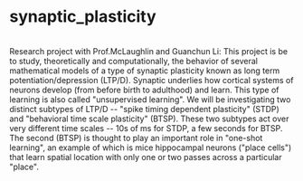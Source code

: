 # synaptic_plasticity
\
Research project with Prof.McLaughlin and Guanchun Li: 
This project is be to study, theoretically and computationally, the behavior of several mathematical models of a type of synaptic plasticity known as long term potentiation/depression (LTP/D).  Synaptic underlies how cortical systems of neurons develop (from before birth to adulthood) and learn.  This type of learning is also called "unsupervised learning".
We will be investigating two distinct subtypes of LTP/D -- "spike timing dependent plasticity" (STDP) and "behavioral time scale plasticity" (BTSP).  These two subtypes act over very different time scales -- 10s of ms for STDP, a few seconds for BTSP.  The second (BTSP) is thought to play an important role in "one-shot learning", an example of  which is mice hippocampal neurons ("place cells") that learn spatial location with only one or two passes across a particular "place".

